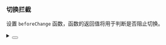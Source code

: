 ### 切换拦截

设置 `beforeChange` 函数，函数的返回值将用于判断是否阻止切换。

<div class="cell-demo vp-raw">
  <yc-space size="large">
    <yc-switch :beforeChange="handleChangeIntercept" />
    <yc-switch
      type="round"
      :beforeChange="handleChangeIntercept2" />
    <yc-switch
      type="line"
      :beforeChange="handleChangeIntercept3" />
  </yc-space>
</div>

<script setup>
import { Message } from '@arco-design/web-vue';
const handleChangeIntercept = async (newValue) => {
  await new Promise((resolve) => setTimeout(resolve, 1000));
  return true;
};
const handleChangeIntercept2 = async (newValue) => {
  await new Promise((resolve) => setTimeout(resolve, 500));
  if (!newValue) {
    Message.error("OH, You can't change");
    return false;
  }
  return true;
};
const handleChangeIntercept3 = async (newValue) => {
  await new Promise((_, reject) =>
    setTimeout(() => {
      Message.error('OH, Something went wrong');
      reject();
    }, 1000)
  );
  return true;
};
</script>
<details>
<summary>
 <button class="code-btn"  >
    <icon-code />
 </button>
</summary>

```vue
<template>
  <yc-space size="large">
    <yc-switch :beforeChange="handleChangeIntercept" />
    <yc-switch
      type="round"
      :beforeChange="handleChangeIntercept2" />
    <yc-switch
      type="line"
      :beforeChange="handleChangeIntercept3" />
  </yc-space>
</template>

<script setup>
import { Message } from '@arco-design/web-vue';
const handleChangeIntercept = async (newValue) => {
  await new Promise((resolve) => setTimeout(resolve, 1000));
  return true;
};
const handleChangeIntercept2 = async (newValue) => {
  await new Promise((resolve) => setTimeout(resolve, 500));
  if (!newValue) {
    Message.error("OH, You can't change");
    return false;
  }
  return true;
};
const handleChangeIntercept3 = async (newValue) => {
  await new Promise((_, reject) =>
    setTimeout(() => {
      Message.error('OH, Something went wrong');
      reject();
    }, 1000)
  );
  return true;
};
</script>
```

</details>
